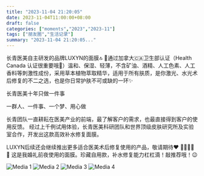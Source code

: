 ```yaml
---
title: "2023-11-04 21:20:05"
date: 2023-11-04T11:00:00+08:00
draft: false
categories: ["moments","2023","2023-11"]
tags: ["朋友圈","生活记录"]
summary: "2023-11-04 21:20:05..."
---
```


长青医美自主研发的品牌LUXYN的面膜🔝
🔷️通过加拿大🇨🇦卫生部认证（Health Canada 认证很重要哦🔴）温和、保湿、轻薄，不含矿油、酒精、人工色素、人工香料等刺激性成份，采用草本植物萃取精华，适用于所有肤质，是你激光、水光术后修复的不二之选，也是你日常护肤不可或缺的一环✨

长青医美十年只做一件事

一群人、一件事、一个梦、用心做

长青团队一直耕耘在医美产业的前端，最了解客户的需求，也最直接得到客户的使用反馈。
经过上千例试用体验，长青医美科研团队和世界顶级皮肤研究所及实验室合作，开发出这款高效补水修复面膜。

LUXYN后续还会继续推出更多适合医美术后修复使用的产品，敬请期待❤️
​
​💎​💎​💎​💎​💎
​
​这是我婚礼前夜使用的面膜。珍藏自用款，补水修复能力杠杠滴！敲推荐哦！😉

![Media 1](/Moments/photos/2023-11-04/202311042120050.jpg)
![Media 2](/Moments/photos/2023-11-04/202311042120051.jpg)
![Media 3](/Moments/photos/2023-11-04/202311042120052.jpg)
![Media 4](/Moments/photos/2023-11-04/202311042120053.jpg)

